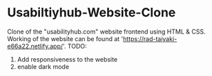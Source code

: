 # Usabiltiyhub-Website-Clone
Clone of the "usabilityhub.com" website frontend using HTML &amp; CSS.
Working of the website can be found at 'https://rad-taiyaki-e66a22.netlify.app/'.
TODO: 
1. Add responsiveness to the website
2. enable dark mode

